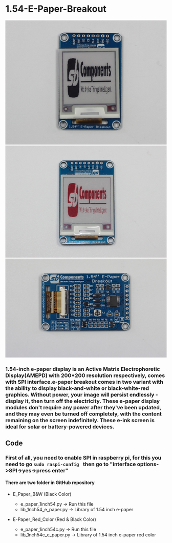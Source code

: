 # 1.54-E-Paper-Breakout

<img src = "https://github.com/sbcshop/1.54-E-Paper-Breakout/blob/main/images/img2.jpg" />

<img src = "https://github.com/sbcshop/1.54-E-Paper-Breakout/blob/main/images/img1.jpg" />

<img src = "https://github.com/sbcshop/1.54-E-Paper-Breakout/blob/main/images/img3.jpg" />

### 1.54-inch e-paper display is an Active Matrix Electrophoretic Display(AMEPD) with 200*200 resolution respectively, comes with SPI interface.e-paper breakout comes in two variant with the ability to display black-and-white or black-white-red graphics. Without power, your image will persist endlessly - display it, then turn off the electricity. These e-paper display modules don't require any power after they've been updated, and they may even be turned off completely, with the content remaining on the screen indefinitely. These e-ink screen is ideal for solar or battery-powered devices.


## Code
### First of all, you need to enable SPI in raspberry pi, for this you need to go  ```sudo raspi-config ``` then go to "interface options->SPI->yes->press enter" 
#### There are two folder in GitHub repository
 * E_Paper_B&W (Black Color)
   * e_paper_1inch54.py        -> Run this file
   * lib_1nch54_e_paper.py -> Library of 1.54 inch e-paper
   
 * E-Paper_Red_Color (Red & Black Color)
   * e_paper_1inch54c.py  -> Run this file 
   * lib_1nch54c_e_paper.py    -> Library of 1.54 inch e-paper red color
